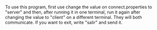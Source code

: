 To use this program, first use change the value on connect.properties to "server" and then, after running it in one terminal, run it again after changing the value to "client" on a different terminal. They will both communicate. If you want to exit, write "salir" and send it.